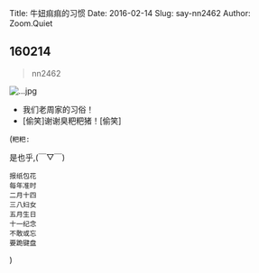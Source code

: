 Title: 牛妞痲痲的习惯
Date: 2016-02-14
Slug: say-nn2462
Author: Zoom.Quiet


## 160214
> nn2462

![...jpg](http://zoomquiet.qiniucdn.com/niuniu-albums/nn2016/160214-nn2462.jpg?imageView2/2/w/420)

- 我们老周家的习俗！
- [偷笑]谢谢臭粑粑猪！[偷笑]


(`粑粑:` 

是也乎,(￣▽￣)

    报纸包花
    每年准时
    二月十四
    三八妇女
    五月生日
    十一纪念
    不敢或忘
    要跪键盘

)
